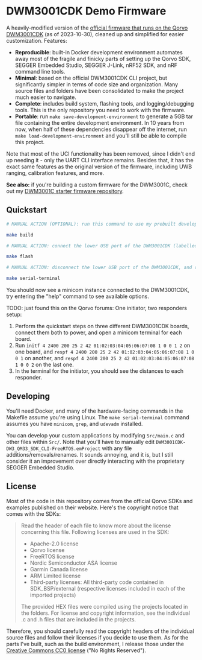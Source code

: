 DWM3001CDK Demo Firmware
========================

A heavily-modified version of the [official firmware that runs on the Qorvo DWM3001CDK](https://www.qorvo.com/products/p/DWM3001CDK#documents) (as of 2023-10-30), cleaned up and simplified for easier customization. Features:

* **Reproducible**: built-in Docker development environment automates away most of the fragile and finicky parts of setting up the Qorvo SDK, SEGGER Embedded Studio, SEGGER J-Link, nRF52 SDK, and nRF command line tools.
* **Minimal**: based on the official DWM3001CDK CLI project, but significantly simpler in terms of code size and organization. Many source files and folders have been consolidated to make the project much easier to navigate.
* **Complete**: includes build system, flashing tools, and logging/debugging tools. This is the only repository you need to work with the firmware.
* **Portable**: run `make save-development-environment` to generate a 5GB tar file containing the entire development environment. In 10 years from now, when half of these dependencies disappear off the internet, run `make load-development-environment` and you'll still be able to compile this project.

Note that most of the UCI functionality has been removed, since I didn't end up needing it - only the UART CLI interface remains. Besides that, it has the exact same features as the original version of the firmware, including UWB ranging, calibration features, and more.

**See also:** if you're building a custom firmware for the DWM3001C, check out my [DWM3001C starter firmware repository](https://github.com/Uberi/DWM3001C-starter-firmware/).

Quickstart
----------

```sh
# MANUAL ACTION (OPTIONAL): run this command to use my prebuilt development environment, otherwise it'll be automatically built from scratch: docker pull uberi/qorvo-nrf52833-board

make build

# MANUAL ACTION: connect the lower USB port of the DWM3001CDK (labelled J9) to this computer using a USB cable (this is the J-Link's USB port)

make flash

# MANUAL ACTION: disconnect the lower USB port of the DWM3001CDK, and connect the upper USB port instead (labelled J20) (this is the nRF52833's USB port)

make serial-terminal
```

You should now see a minicom instance connected to the DWM3001CDK, try entering the "help" command to see available options.

TODO: just found this on the Qorvo forums: One initiator, two responders setup:

1. Perform the quickstart steps on three different DWM3001CDK boards, connect them both to power, and open a minicom terminal for each board.
2. Run `initf 4 2400 200 25 2 42 01:02:03:04:05:06:07:08 1 0 0 1 2` on one board, and `respf 4 2400 200 25 2 42 01:02:03:04:05:06:07:08 1 0 0 1` on another, and `respf 4 2400 200 25 2 42 01:02:03:04:05:06:07:08 1 0 0 2` on the last one.
3. In the terminal for the initiator, you should see the distances to each responder.

Developing
----------

You'll need Docker, and many of the hardware-facing commands in the Makefile assume you're using Linux. The `make serial-terminal` command assumes you have `minicom`, `grep`, and `udevadm` installed.

You can develop your custom applications by modifying `Src/main.c` and other files within `Src/`. Note that you'll have to manually edit `DWM3001CDK-DW3_QM33_SDK_CLI-FreeRTOS.emProject` with any file additions/removals/renames. It sounds annoying, and it is, but I still consider it an improvement over directly interacting with the proprietary SEGGER Embedded Studio.

License
-------

Most of the code in this repository comes from the official Qorvo SDKs and examples published on their website. Here's the copyright notice that comes with the SDKs:

> Read the header of each file to know more about the license concerning this file.
> Following licenses are used in the SDK:
> 
> * Apache-2.0 license
> * Qorvo license
> * FreeRTOS license
> * Nordic Semiconductor ASA license
> * Garmin Canada license
> * ARM Limited license
> * Third-party licenses: All third-party code contained in SDK_BSP/external (respective licenses included in each of the imported projects)
> 
> The provided HEX files were compiled using the projects located in the folders. For license and copyright information,
> see the individual .c and .h files that are included in the projects.

Therefore, you should carefully read the copyright headers of the individual source files and follow their licenses if you decide to use them. As for the parts I've built, such as the build environment, I release those under the [Creative Commons CC0 license](https://creativecommons.org/public-domain/cc0/) ("No Rights Reserved").
